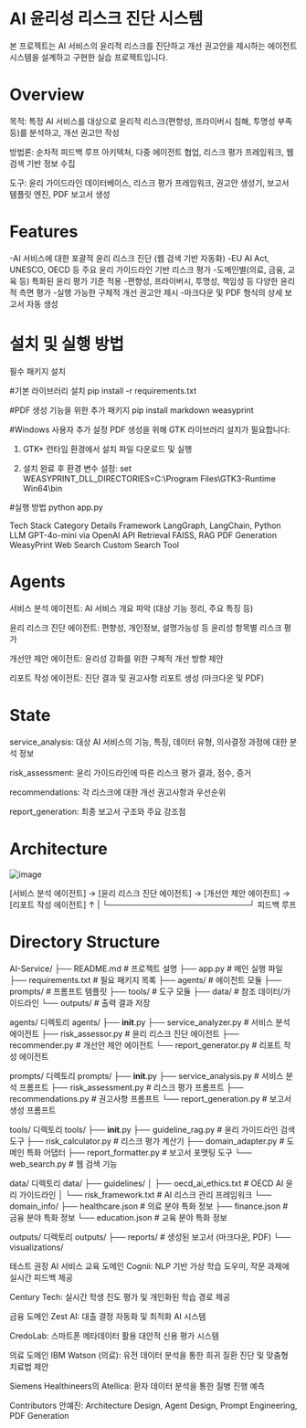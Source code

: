 # AI 윤리성 리스크 진단 시스템
본 프로젝트는 AI 서비스의 윤리적 리스크를 진단하고 개선 권고안을 제시하는 에이전트 시스템을 설계하고 구현한 실습 프로젝트입니다.

# Overview
목적: 특정 AI 서비스를 대상으로 윤리적 리스크(편향성, 프라이버시 침해, 투명성 부족 등)를 분석하고, 개선 권고안 작성

방법론: 순차적 피드백 루프 아키텍처, 다중 에이전트 협업, 리스크 평가 프레임워크, 웹 검색 기반 정보 수집

도구: 윤리 가이드라인 데이터베이스, 리스크 평가 프레임워크, 권고안 생성기, 보고서 템플릿 엔진, PDF 보고서 생성

# Features
-AI 서비스에 대한 포괄적 윤리 리스크 진단 (웹 검색 기반 자동화)
-EU AI Act, UNESCO, OECD 등 주요 윤리 가이드라인 기반 리스크 평가
-도메인별(의료, 금융, 교육 등) 특화된 윤리 평가 기준 적용
-편향성, 프라이버시, 투명성, 책임성 등 다양한 윤리적 측면 평가
-실행 가능한 구체적 개선 권고안 제시
-마크다운 및 PDF 형식의 상세 보고서 자동 생성

# 설치 및 실행 방법
필수 패키지 설치

#기본 라이브러리 설치
pip install -r requirements.txt

#PDF 생성 기능을 위한 추가 패키지
pip install markdown weasyprint

#Windows 사용자 추가 설정
PDF 생성을 위해 GTK 라이브러리 설치가 필요합니다:

1. GTK+ 런타임 환경에서 설치 파일 다운로드 및 실행

2. 설치 완료 후 환경 변수 설정:
set WEASYPRINT_DLL_DIRECTORIES=C:\Program Files\GTK3-Runtime Win64\bin

#실행 방법
python app.py


Tech Stack
Category	Details
Framework	LangGraph, LangChain, Python
LLM	GPT-4o-mini via OpenAI API
Retrieval	FAISS, RAG
PDF Generation	WeasyPrint
Web Search	Custom Search Tool



# Agents
서비스 분석 에이전트: AI 서비스 개요 파악 (대상 기능 정리, 주요 특징 등)

윤리 리스크 진단 에이전트: 편향성, 개인정보, 설명가능성 등 윤리성 항목별 리스크 평가

개선안 제안 에이전트: 윤리성 강화를 위한 구체적 개선 방향 제안

리포트 작성 에이전트: 진단 결과 및 권고사항 리포트 생성 (마크다운 및 PDF)

# State
service_analysis: 대상 AI 서비스의 기능, 특징, 데이터 유형, 의사결정 과정에 대한 분석 정보

risk_assessment: 윤리 가이드라인에 따른 리스크 평가 결과, 점수, 증거

recommendations: 각 리스크에 대한 개선 권고사항과 우선순위

report_generation: 최종 보고서 구조와 주요 강조점

# Architecture

![image](https://github.com/user-attachments/assets/d63a1251-85f7-4ab5-bc93-4557539eeea0)


[서비스 분석 에이전트] → [윤리 리스크 진단 에이전트] → [개선안 제안 에이전트] → [리포트 작성 에이전트]
          ↑                         |
          └─────────────────────────┘
                 피드백 루프
# Directory Structure

AI-Service/
├── README.md                # 프로젝트 설명
├── app.py                   # 메인 실행 파일
├── requirements.txt         # 필요 패키지 목록
├── agents/                  # 에이전트 모듈
├── prompts/                 # 프롬프트 템플릿
├── tools/                   # 도구 모듈
├── data/                    # 참조 데이터/가이드라인
└── outputs/                 # 출력 결과 저장

agents/ 디렉토리
agents/
├── __init__.py
├── service_analyzer.py      # 서비스 분석 에이전트
├── risk_assessor.py         # 윤리 리스크 진단 에이전트
├── recommender.py           # 개선안 제안 에이전트
└── report_generator.py      # 리포트 작성 에이전트

prompts/ 디렉토리
prompts/
├── __init__.py
├── service_analysis.py      # 서비스 분석 프롬프트
├── risk_assessment.py       # 리스크 평가 프롬프트
├── recommendations.py       # 권고사항 프롬프트
└── report_generation.py     # 보고서 생성 프롬프트

tools/ 디렉토리
tools/
├── __init__.py
├── guideline_rag.py         # 윤리 가이드라인 검색 도구
├── risk_calculator.py       # 리스크 평가 계산기
├── domain_adapter.py        # 도메인 특화 어댑터
├── report_formatter.py      # 보고서 포맷팅 도구
└── web_search.py            # 웹 검색 기능

data/ 디렉토리
data/
├── guidelines/
│   ├── oecd_ai_ethics.txt   # OECD AI 윤리 가이드라인
│   └── risk_framework.txt   # AI 리스크 관리 프레임워크
└── domain_info/
    ├── healthcare.json      # 의료 분야 특화 정보
    ├── finance.json         # 금융 분야 특화 정보
    └── education.json       # 교육 분야 특화 정보

outputs/ 디렉토리
outputs/
├── reports/                 # 생성된 보고서 (마크다운, PDF)
└── visualizations/          

테스트 권장 AI 서비스
교육 도메인
Cognii: NLP 기반 가상 학습 도우미, 작문 과제에 실시간 피드백 제공

Century Tech: 실시간 학생 진도 평가 및 개인화된 학습 경로 제공

금융 도메인
Zest AI: 대출 결정 자동화 및 최적화 AI 시스템

CredoLab: 스마트폰 메타데이터 활용 대안적 신용 평가 시스템

의료 도메인
IBM Watson (의료): 유전 데이터 분석을 통한 희귀 질환 진단 및 맞춤형 치료법 제안

Siemens Healthineers의 Atellica: 환자 데이터 분석을 통한 질병 진행 예측

Contributors
안예진: Architecture Design, Agent Design, Prompt Engineering, PDF Generation
